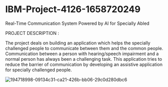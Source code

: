 # IBM-Project-4126-1658720249
Real-Time Communication System Powered by AI for Specially Abled

PROJECT DESCRIPTION :

The project deals on building an application which helps the specially challenged people to communicate between them and the common people. Communication between a person with hearing/speech impairment and a normal person has always been a challenging task. This application tries to reduce the barrier of communication by developing an assistive application for specially challenged people.

![194718998-09134c31-ca21-426b-bb06-29c0d280dbc6](https://user-images.githubusercontent.com/113587091/202783250-fd8d1250-be78-43b1-8bb7-1d34d1f77695.png)

